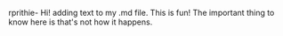 rprithie- Hi! adding text to my .md file. This is fun! 
The important thing to know here is that's not how it happens. 